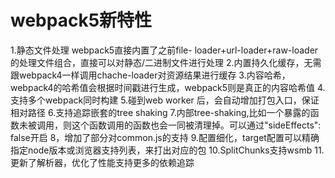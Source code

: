 # webpack5新特性

1.静态文件处理
webpack5直接内置了之前file- loader+url-loader+raw-loader的处理文件组合，直接可以对静态/二进制文件进行处理
2.内置持久化缓存，无需跟webpack4一样调用chache-loader对资源结果进行缓存
3.内容哈希，webpack4的哈希值会根据时间戳进行生成，webpack5则是真正的内容哈希值
4.支持多个webpack同时构建
5.碰到web worker 后，会自动增加打包入口，保证相对路径
6.支持追踪嵌套的tree shaking
7.内部tree-shaking,比如一个暴露的函数未被调用，则这个函数调用的函数也会一同被清理掉。可以通过"sideEffects": false开启
8，增加了部分对common.js的支持
9.配置细化，target配置可以精确指定node版本或浏览器支持列表，来打出对应的包
10.SplitChunks支持wsmb
11.更新了解析器，优化了性能支持更多的依赖追踪